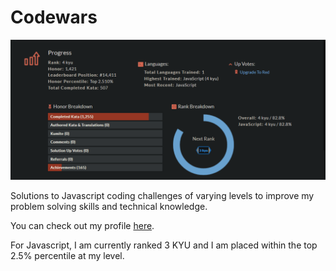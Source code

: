 # Codewars

![CodeWars stats](codewars-stats.png)

Solutions to Javascript coding challenges of varying levels to improve my problem solving skills and technical knowledge.

You can check out my profile <a href="https://www.codewars.com/users/JaredCaprio">here</a>.

For Javascript, I am currently ranked 3 KYU and I am placed within the top 2.5% percentile at my level.
